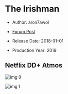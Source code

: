 # The Irishman

* Author: aron7awol

* [Forum Post](https://www.avsforum.com/threads/bass-eq-for-filtered-movies.2995212/post-58881186)

* Release Date: 2018-01-01
* Production Year: 2019

## Netflix DD+ Atmos

![img 0](https://i.imgur.com/V6xev1Q.jpg)

![img 1](https://i.imgur.com/5mRUsII.png)


